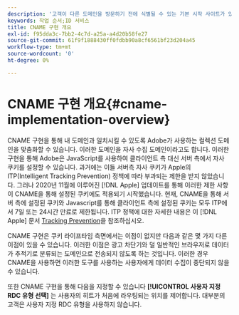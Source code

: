 ```yaml
---
description: '고객이 다른 도메인을 방문하기 전에 식별될 수 있는 기본 시작 사이트가 있는 경우 CNAME은 서드파티 쿠키를 수락하지 않는 브라우저(예: Safari)에서 도메인 간 추적을 활성화할 수 있습니다.'
keywords: 작업 순서;ID 서비스
title: CNAME 구현 개요
exl-id: f95dda3c-7bb2-4c7d-a25a-a4d20b58fe27
source-git-commit: 61f9f1888430ff0fdbb90a8cf6561bf23d204a45
workflow-type: tm+mt
source-wordcount: '0'
ht-degree: 0%

---
```


# CNAME 구현 개요{#cname-implementation-overview}

CNAME 구현을 통해 내 도메인과 일치시킬 수 있도록 Adobe가 사용하는 컬렉션 도메인을 맞춤화할 수 있습니다. 이러한 도메인을 자사 수집 도메인이라고도 합니다. 이러한 구현을 통해 Adobe은 JavaScript를 사용하여 클라이언트 측 대신 서버 측에서 자사 쿠키를 설정할 수 있습니다. 과거에는 이들 서버측 자사 쿠키가 Apple의 ITP(Intelligent Tracking Prevention) 정책에 따라 부과되는 제한을 받지 않았습니다. 그러나 2020년 11월에 이루어진 [!DNL Apple] 업데이트를 통해 이러한 제한 사항이 CNAME을 통해 설정된 쿠키에도 적용되기 시작했습니다. 현재, CNAME을 통해 서버 측에 설정된 쿠키와 Javascript를 통해 클라이언트 측에 설정된 쿠키는 모두 ITP에서 7일 또는 24시간 만료로 제한됩니다. ITP 정책에 대한 자세한 내용은 이 [!DNL Apple] 문서 [Tracking Prevention](https://webkit.org/tracking-prevention/#intelligent-tracking-prevention-itp)을 참조하십시오.

CNAME 구현은 쿠키 라이프타임 측면에서는 이점이 없지만 다음과 같은 몇 가지 다른 이점이 있을 수 있습니다. 이러한 이점은 광고 차단기와 덜 일반적인 브라우저로 데이터가 추적기로 분류되는 도메인으로 전송되지 않도록 하는 것입니다. 이러한 경우 CNAME을 사용하면 이러한 도구를 사용하는 사용자에게 데이터 수집이 중단되지 않을 수 있습니다.

또한 CNAME 구현을 통해 다음을 지정할 수 있습니다 **[!UICONTROL 사용자 지정 RDC 유형 선택]** 는 사용자의 히트가 처음에 라우팅되는 위치를 제어합니다. 대부분의 고객은 사용자 지정 RDC 유형을 사용하지 않습니다.
